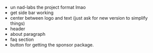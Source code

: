 - un nad-labs the project format lmao
- get side bar working
- center between logo and text (just ask for new version to simplify things)
- header
- about paragraph
- faq section
- button for getting the sponsor package.